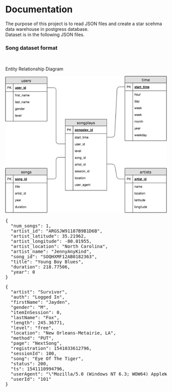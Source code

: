 <h1> Documentation </h1>

<p>The purpose of this project is to read JSON files and create a star scehma data warehouse in postgress database.</br>
Dataset is in the following JSON files.
</p>

<h3>Song dataset format</h3> </br>

Entity Relationship Diagram</br>

<img src="/postgress_ERD.png" alt="ERD" style="max-width:100%;">
<div class="highlight highlight-source-json"><pre>{
  <span class="pl-s"><span class="pl-pds">"</span>num_songs<span class="pl-pds">"</span></span>: <span class="pl-c1">1</span>,
  <span class="pl-s"><span class="pl-pds">"</span>artist_id<span class="pl-pds">"</span></span>: <span class="pl-s"><span class="pl-pds">"</span>ARGSJW91187B9B1D6B<span class="pl-pds">"</span></span>,
  <span class="pl-s"><span class="pl-pds">"</span>artist_latitude<span class="pl-pds">"</span></span>: <span class="pl-c1">35.21962</span>,
  <span class="pl-s"><span class="pl-pds">"</span>artist_longitude<span class="pl-pds">"</span></span>: <span class="pl-c1">-80.01955</span>,
  <span class="pl-s"><span class="pl-pds">"</span>artist_location<span class="pl-pds">"</span></span>: <span class="pl-s"><span class="pl-pds">"</span>North Carolina<span class="pl-pds">"</span></span>,
  <span class="pl-s"><span class="pl-pds">"</span>artist_name<span class="pl-pds">"</span></span>: <span class="pl-s"><span class="pl-pds">"</span>JennyAnyKind<span class="pl-pds">"</span></span>,
  <span class="pl-s"><span class="pl-pds">"</span>song_id<span class="pl-pds">"</span></span>: <span class="pl-s"><span class="pl-pds">"</span>SOQHXMF12AB0182363<span class="pl-pds">"</span></span>,
  <span class="pl-s"><span class="pl-pds">"</span>title<span class="pl-pds">"</span></span>: <span class="pl-s"><span class="pl-pds">"</span>Young Boy Blues<span class="pl-pds">"</span></span>,
  <span class="pl-s"><span class="pl-pds">"</span>duration<span class="pl-pds">"</span></span>: <span class="pl-c1">218.77506</span>,
  <span class="pl-s"><span class="pl-pds">"</span>year<span class="pl-pds">"</span></span>: <span class="pl-c1">0</span>
}</pre></div>

<div class="highlight highlight-source-json"><pre>{
  <span class="pl-s"><span class="pl-pds">"</span>artist<span class="pl-pds">"</span></span>: <span class="pl-s"><span class="pl-pds">"</span>Survivor<span class="pl-pds">"</span></span>,
  <span class="pl-s"><span class="pl-pds">"</span>auth<span class="pl-pds">"</span></span>: <span class="pl-s"><span class="pl-pds">"</span>Logged In<span class="pl-pds">"</span></span>,
  <span class="pl-s"><span class="pl-pds">"</span>firstName<span class="pl-pds">"</span></span>: <span class="pl-s"><span class="pl-pds">"</span>Jayden<span class="pl-pds">"</span></span>,
  <span class="pl-s"><span class="pl-pds">"</span>gender<span class="pl-pds">"</span></span>: <span class="pl-s"><span class="pl-pds">"</span>M<span class="pl-pds">"</span></span>,
  <span class="pl-s"><span class="pl-pds">"</span>itemInSession<span class="pl-pds">"</span></span>: <span class="pl-c1">0</span>,
  <span class="pl-s"><span class="pl-pds">"</span>lastName<span class="pl-pds">"</span></span>: <span class="pl-s"><span class="pl-pds">"</span>Fox<span class="pl-pds">"</span></span>,
  <span class="pl-s"><span class="pl-pds">"</span>length<span class="pl-pds">"</span></span>: <span class="pl-c1">245.36771</span>,
  <span class="pl-s"><span class="pl-pds">"</span>level<span class="pl-pds">"</span></span>: <span class="pl-s"><span class="pl-pds">"</span>free<span class="pl-pds">"</span></span>,
  <span class="pl-s"><span class="pl-pds">"</span>location<span class="pl-pds">"</span></span>: <span class="pl-s"><span class="pl-pds">"</span>New Orleans-Metairie, LA<span class="pl-pds">"</span></span>,
  <span class="pl-s"><span class="pl-pds">"</span>method<span class="pl-pds">"</span></span>: <span class="pl-s"><span class="pl-pds">"</span>PUT<span class="pl-pds">"</span></span>,
  <span class="pl-s"><span class="pl-pds">"</span>page<span class="pl-pds">"</span></span>: <span class="pl-s"><span class="pl-pds">"</span>NextSong<span class="pl-pds">"</span></span>,
  <span class="pl-s"><span class="pl-pds">"</span>registration<span class="pl-pds">"</span></span>: <span class="pl-c1">1541033612796</span>,
  <span class="pl-s"><span class="pl-pds">"</span>sessionId<span class="pl-pds">"</span></span>: <span class="pl-c1">100</span>,
  <span class="pl-s"><span class="pl-pds">"</span>song<span class="pl-pds">"</span></span>: <span class="pl-s"><span class="pl-pds">"</span>Eye Of The Tiger<span class="pl-pds">"</span></span>,
  <span class="pl-s"><span class="pl-pds">"</span>status<span class="pl-pds">"</span></span>: <span class="pl-c1">200</span>,
  <span class="pl-s"><span class="pl-pds">"</span>ts<span class="pl-pds">"</span></span>: <span class="pl-c1">1541110994796</span>,
  <span class="pl-s"><span class="pl-pds">"</span>userAgent<span class="pl-pds">"</span></span>: <span class="pl-s"><span class="pl-pds">"</span><span class="pl-cce">\"</span>Mozilla/5.0 (Windows NT 6.3; WOW64) AppleWebKit/537.36 (KHTML, like Gecko) Chrome/36.0.1985.143 Safari/537.36<span class="pl-cce">\"</span><span class="pl-pds">"</span></span>,
  <span class="pl-s"><span class="pl-pds">"</span>userId<span class="pl-pds">"</span></span>: <span class="pl-s"><span class="pl-pds">"</span>101<span class="pl-pds">"</span></span>
}</pre></div>
